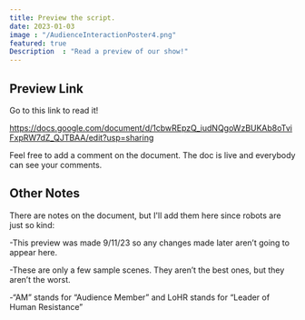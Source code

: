 ```yaml
---
title: Preview the script.
date: 2023-01-03
image : "/AudienceInteractionPoster4.png"
featured: true
Description  : "Read a preview of our show!"
---
```

## Preview Link
Go to this link to read it!

https://docs.google.com/document/d/1cbwREpzQ_iudNQgoWzBUKAb8oTviFxpRW7dZ_QJTBAA/edit?usp=sharing

Feel free to add a comment on the document. The doc is live and everybody can see your comments.

## Other Notes
There are notes on the document, but I'll add them here since robots are just so kind:

-This preview was made 9/11/23 so any changes made later aren’t going to appear here.

-These are only a few sample scenes. They aren’t the best ones, but they aren’t the worst.

-“AM” stands for “Audience Member” and LoHR stands for “Leader of Human Resistance”